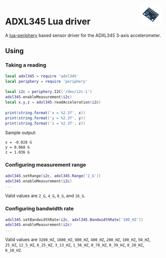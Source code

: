 <img align="right" src="adxl345.png" width="70">

# ADXL345 Lua driver

A [lua-periphery](https://github.com/vsergeev/lua-periphery) based sensor driver for the ADXL345 3-axis accelerometer.

## Using

### Taking a reading

```lua
local adxl345 = require 'adxl345'
local periphery = require 'periphery'

local i2c = periphery.I2C('/dev/i2c-1')
adxl345.enableMeasurement(i2c)
local x,y,z = adxl345.readAcceleration(i2c)

print(string.format('x = %2.3f', x))
print(string.format('y = %2.3f', y))
print(string.format('z = %2.3f', z))
```

Sample output:

```
x = -0.028 G
y = 0.060 G
z = 1.036 G
```

### Configuring measurement range

```lua
adxl345.setRange(i2c, adxl345.Range['2_G'])
adxl345.enableMeasurement(i2c)
...
```

Valid values are `2_G`, `4_G`, `8_G`, and `16_G`.

### Configuring bandwidth rate

```lua
adxl345.setBandwidthRate(i2c, adxl345.BandwidthRate['100_HZ'])
adxl345.enableMeasurement(i2c)
...
```

Valid values are `3200_HZ`, `1600_HZ`, `800_HZ`, `400_HZ`, `200_HZ`, `100_HZ`, `50_HZ`, `25_HZ`, `12_5_HZ`, `6_25_HZ`, `3_13_HZ`, `1_56_HZ`, `0_78_HZ`, `0_39_HZ`, `0_20_HZ`, `0_10_HZ`.
